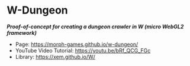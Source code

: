 # W-Dungeon
***Proof-of-concept for creating a dungeon crawler in W (micro WebGL2 framework)***

- Page: https://morph-games.github.io/w-dungeon/
- YouTube Video Tutorial: https://youtu.be/bRf_QCG_FGc
- Library: https://xem.github.io/W/
